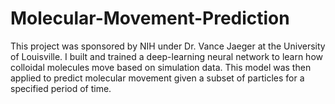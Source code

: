 # Molecular-Movement-Prediction
This project was sponsored by NIH under Dr. Vance Jaeger at the University of Louisville. I built and trained a deep-learning neural network to learn how colloidal molecules move based on simulation data. This model was then applied to predict molecular movement given a subset of particles for a specified period of time.
